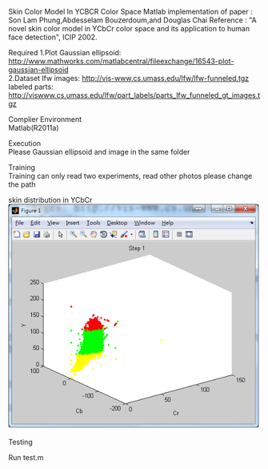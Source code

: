 Skin Color Model In YCBCR Color Space
Matlab implementation of paper : Son Lam Phung,Abdesselam Bouzerdoum,and Douglas Chai
Reference : "A novel skin color model in YCbCr color space and its application to human face detection", ICIP 2002.


Required
1.Plot Gaussian ellipsoid: http://www.mathworks.com/matlabcentral/fileexchange/16543-plot-gaussian-ellipsoid <br>
2.Dataset 
lfw images: http://vis-www.cs.umass.edu/lfw/lfw-funneled.tgz <br>
labeled parts: http://viswww.cs.umass.edu/lfw/part_labels/parts_lfw_funneled_gt_images.tgz<br>

Complier Environment<br>
Matlab(R2011a)<br>

Execution<br>
Please  Gaussian ellipsoid and image in the same folder<br>

Training<br>
Training can only read two experiments, read other photos please change the path<br>


skin distribution in YCbCr 
<br>
![Skin distribution in YCbCr](uninitialized.png)
<br>



Testing

Run test.m





